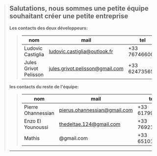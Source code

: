 >  **Salutations, nous sommes une petite équipe souhaitant créer une petite entreprise**
>  ---
>
>  **Les contacts des deux développeurs:**
>  >|nom|mail|tel|
>  >|-|-|-|
>  >|Ludovic Castiglia|ludovic.castiglia@outlook.fr|+33 767466001|
>  >|Jules Grivot Pelisson|jules.grivot.pelisson@gmail.com|+33 624735656|
>
>  **les contacts du reste de l'équipe:**
>  >|nom|mail|tel|
>  >|-|-|-|
>  >|Pierre Ohannessian|pierus.ohannessian@gmail.com|+33 617990619|
>  >|Enzo El Younoussi|thedeltae.124@gmail.com|+33 769218988|
>  >|Mathis|@gmail.com|+33 651012797|
>  ***
